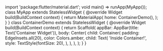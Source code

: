 import 'package:flutter/material.dart';
void main() => runApp(MyApp());
class MyApp extends StatelessWidget {
 @override
 Widget build(BuildContext context) {
 return MaterialApp(
 home: ContainerDemo(),
 );
 }
}
class ContainerDemo extends StatelessWidget {
 @override
 Widget build(BuildContext context) {
 return Scaffold(
 appBar: AppBar(title: Text('Container Widget')),
 body: Center(
 child: Container(
 padding: EdgeInsets.all(20),
 color: Colors.amber,
 child: Text(
 'Inside Container!',
 style: TextStyle(fontSize: 20),
 ),
 ),
 ),
 );
 }
}
